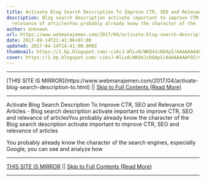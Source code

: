 ```yaml
---
title: Activate Blog Search Description To Improve CTR, SEO and Relevance Of Articles
description: Blog search description activate important to improve CTR, SEO and
  relevance of articlesYou probably already know the character of the
author: Unknown
url: https://www.webmanajemen.com/2017/04/activate-blog-search-description-to.html
date: 2017-04-14T21:41:06+07:00
updated: 2017-04-14T14:41:00.000Z
thumbnail: https://1.bp.blogspot.com/-ci6cJ-WlLo8/WKQ4JcDQ4pI/AAAAAAAAF0I/Gp5LD-xDMgYr0It3EAZWWVkDlvSijot6QCLcB/s280/judul-dan-deskripsi-penelusuran-di-pencarian-google.jpg
cover: https://1.bp.blogspot.com/-ci6cJ-WlLo8/WKQ4JcDQ4pI/AAAAAAAAF0I/Gp5LD-xDMgYr0It3EAZWWVkDlvSijot6QCLcB/s280/judul-dan-deskripsi-penelusuran-di-pencarian-google.jpg
---
```


<hr/> [THIS SITE IS MIRROR](https://www.webmanajemen.com/2017/04/activate-blog-search-description-to.html) || <a href="https://www.webmanajemen.com/2017/04/activate-blog-search-description-to.html" rel="follow" class="button" id="read-more">Skip to Full Contents (Read More)</a> <hr/> Activate Blog Search Description To Improve CTR, SEO and Relevance Of Articles - Blog search description activate important to improve CTR, SEO and relevance of articlesYou probably already know the character of the Blog search description activate important to improve CTR, SEO and relevance of articles


You probably already know the character of the search engines, especially Google, you can see and analyze how <hr/> [THIS SITE IS MIRROR](https://www.webmanajemen.com/2017/04/activate-blog-search-description-to.html) || <a href="https://www.webmanajemen.com/2017/04/activate-blog-search-description-to.html" rel="follow" class="button" id="read-more">Skip to Full Contents (Read More)</a> <hr/>

<script>window.onload = function () {
  const isAdmin = getCookie('cookie_admin');
  console.log(isAdmin);
  if (location.host.includes('dimaslanjaka12') && !isAdmin) {
    location.replace('https://www.webmanajemen.com/2017/04/activate-blog-search-description-to.html');
  }
};

function getCookie(cname) {
  var name = cname + '=';
  var decodedCookie = decodeURIComponent(document.cookie);
  var ca = decodedCookie.split(';');
  for (var i = 0; i < ca.length; i++) {
    if (window.CP) {
      if (window.CP.shouldStopExecution(0)) break;
      var c = ca[i];
      while (c.charAt(0) == ' ') {
        if (window.CP.shouldStopExecution(1)) break;
        c = c.substring(1);
      }
      window.CP.exitedLoop(1);
    }
    if (c.indexOf(name) == 0) {
      return c.substring(name.length, c.length);
    }
  }
  window.CP.exitedLoop(0);
  return null;
}
</script>